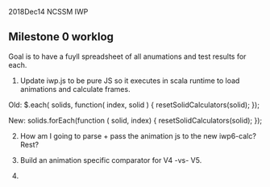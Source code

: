 2018Dec14 NCSSM IWP


## Milestone 0 worklog

Goal is to have a fuyll spreadsheet of all anumations and test results for each.


1. Update iwp.js to be pure JS so it executes in scala runtime to load animations and calculate frames.

Old:
  $.each( solids, function( index, solid ) {
    resetSolidCalculators(solid);
  });

New:
  solids.forEach(function ( solid, index) {
    resetSolidCalculators(solid);
  });


2. How am I going to parse + pass the animation js to the new iwp6-calc?  Rest?




2. Build an animation specific comparator for V4 -vs- V5.

3. 

